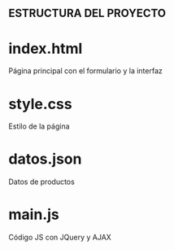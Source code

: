 ## ESTRUCTURA DEL PROYECTO

# index.html
Página principal con el formulario y la interfaz

# style.css
Estilo de la página

# datos.json
Datos de productos

# main.js
Código JS con JQuery y AJAX


